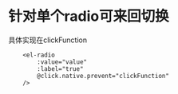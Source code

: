 # 针对单个radio可来回切换
具体实现在clickFunction
```
    <el-radio
        :value="value"
        :label="true"
        @click.native.prevent="clickFunction"
    />
```
